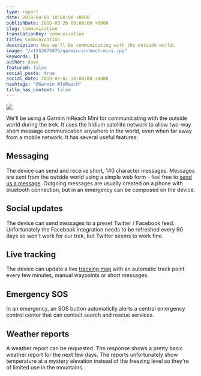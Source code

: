 ```yaml
---
type: report
date: 2019-04-01 10:00:00 +0000
publishDate: 2019-03-20 00:00:00 +0000
slug: communication
translationKey: communication
title: Communication
description: How we'll be communicating with the outside world.
image: "/v1553075075/garmin-inreach-mini.jpg"
keywords: []
author: dave
featured: false
social_posts: true
social_date: 2019-04-01 10:00:00 +0000
hashtags: "@Garmin #InReach"
title_has_context: false
---
```


![](https://res.cloudinary.com/wildernessprime/image/upload/w_800,dpr_auto/v1553075075/garmin-inreach-mini.jpg)

We'll be using a Garmin InReach Mini for communicating with the outside world during the trek. It uses the Iridium satellite network to allow two-way short message communication anywhere in the world, even when far away from a mobile network. It has several useful features:

## Messaging

The device can send and receive short, 140 character messages. Messages are sent from the outside world using a simple web form - feel free to [send us a message](/expeditions/great-himalaya-trail/tracking/). Outgoing messages are usually created on a phone with bluetooth connection, but in an emergency can be composed on the device.

## Social updates

The device can send messages to a preset Twitter / Facebook feed. Unfortunately the Facebook integration needs to be refreshed every 90 days so won't work for our trek, but Twitter seems to work fine.

## Live tracking

The device can update a live [tracking map](/expeditions/great-himalaya-trail/tracking/) with an automatic track point every few minutes, manual waypoints or short messages.

## Emergency SOS

In an emergency, an SOS button automaticlly alerts a central emergency control center that can contact search and rescue services.

## Weather reports

A weather report can be requested. The response shows a pretty basic weather report for the next few days. The reports unfortunately show temperature at a mystery elevation instead of the freezing level so they're of limited use in the mountains.
